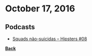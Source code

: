 # October 17, 2016

## Podcasts

- [Squads não-suicidas – Hipsters #08](http://hipsters.tech/squads-nao-suicidas-hipsters-08/)


[__Back__](../README.md)
